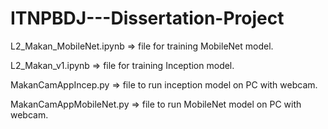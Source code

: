 # ITNPBDJ---Dissertation-Project

L2_Makan_MobileNet.ipynb => file for training MobileNet model.

L2_Makan_v1.ipynb => file for training Inception model.

MakanCamAppIncep.py => file to run inception model on PC with webcam.

MakanCamAppMobileNet.py => file to run MobileNet model on PC with webcam.
